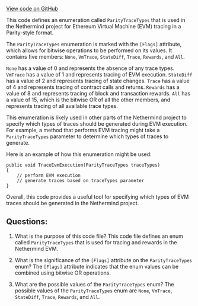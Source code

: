 [View code on GitHub](https://github.com/nethermindeth/nethermind/Nethermind.Evm/Tracing/ParityStyle/ParityTraceTypes.cs)

This code defines an enumeration called `ParityTraceTypes` that is used in the Nethermind project for Ethereum Virtual Machine (EVM) tracing in a Parity-style format. 

The `ParityTraceTypes` enumeration is marked with the `[Flags]` attribute, which allows for bitwise operations to be performed on its values. It contains five members: `None`, `VmTrace`, `StateDiff`, `Trace`, `Rewards`, and `All`. 

`None` has a value of 0 and represents the absence of any trace types. `VmTrace` has a value of 1 and represents tracing of EVM execution. `StateDiff` has a value of 2 and represents tracing of state changes. `Trace` has a value of 4 and represents tracing of contract calls and returns. `Rewards` has a value of 8 and represents tracing of block and transaction rewards. `All` has a value of 15, which is the bitwise OR of all the other members, and represents tracing of all available trace types.

This enumeration is likely used in other parts of the Nethermind project to specify which types of traces should be generated during EVM execution. For example, a method that performs EVM tracing might take a `ParityTraceTypes` parameter to determine which types of traces to generate. 

Here is an example of how this enumeration might be used:

```
public void TraceEvmExecution(ParityTraceTypes traceTypes)
{
    // perform EVM execution
    // generate traces based on traceTypes parameter
}
```

Overall, this code provides a useful tool for specifying which types of EVM traces should be generated in the Nethermind project.
## Questions: 
 1. What is the purpose of this code file?
   This code file defines an enum called `ParityTraceTypes` that is used for tracing and rewards in the Nethermind EVM.

2. What is the significance of the `[Flags]` attribute on the `ParityTraceTypes` enum?
   The `[Flags]` attribute indicates that the enum values can be combined using bitwise OR operations.

3. What are the possible values of the `ParityTraceTypes` enum?
   The possible values of the `ParityTraceTypes` enum are `None`, `VmTrace`, `StateDiff`, `Trace`, `Rewards`, and `All`.